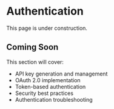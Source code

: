 # Authentication

This page is under construction.

## Coming Soon

This section will cover:
- API key generation and management
- OAuth 2.0 implementation
- Token-based authentication
- Security best practices
- Authentication troubleshooting
